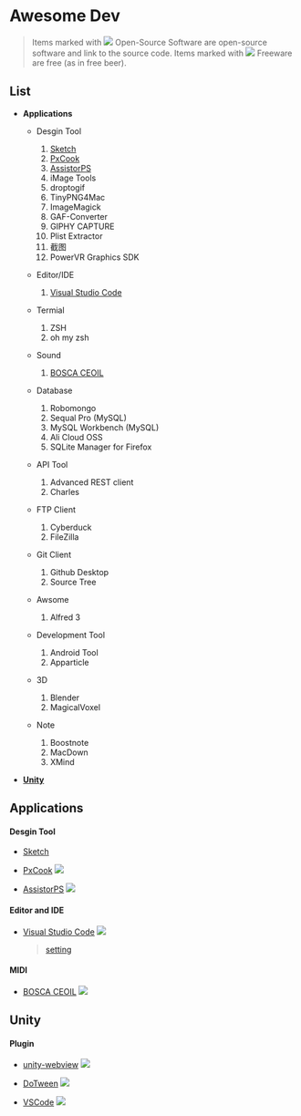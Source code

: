 # Awesome Dev

> Items marked with ![](https://camo.githubusercontent.com/123c212a73b8dd36e355c193788ea3d8baa36f73/68747470733a2f2f63646e2e7261776769742e636f6d2f6943484149542f617765736f6d652d6f73782f6d61737465722f6d656469612f6f73732e737667) Open-Source Software are open-source software and link to the source code. Items marked with ![](https://camo.githubusercontent.com/26818f2e2c99cbbac8a93f238a9760b68178cfe7/68747470733a2f2f63646e2e7261776769742e636f6d2f6943484149542f617765736f6d652d6f73782f6d61737465722f6d656469612f667265652e737667) Freeware are free (as in free beer).

## List

* **Applications**

	* Desgin Tool
		1. [Sketch](#sketch)
		2. [PxCook](#pxcook)
		3. [AssistorPS](#assistorps)
		4. iMage Tools
		5. droptogif
		6. TinyPNG4Mac
		7. ImageMagick
		8. GAF-Converter
		9. GIPHY CAPTURE
		10. Plist Extractor
		11. 截图
		12. PowerVR Graphics SDK
		
	* Editor/IDE
		1. [Visual Studio Code](#vscode)
		
	* Termial
		1. ZSH
		2. oh my zsh

	* Sound
		1. [BOSCA CEOIL](#boscaceoil)
	
	* Database
		1. Robomongo
		2. Sequal Pro (MySQL)
		3. MySQL Workbench (MySQL)
		4. Ali Cloud OSS
		5. SQLite Manager for Firefox
		
	* API Tool
		1. Advanced REST client
		2. Charles
		
	* FTP Client
		1. Cyberduck
		2. FileZilla
		
	* Git Client
		1. Github Desktop
		2. Source Tree
		
	* Awsome
		1. Alfred 3
		
	* Development Tool
		1. Android Tool
		2. Apparticle
		
	* 3D 
		1. Blender
		2. MagicalVoxel
		
	* Note
		1. Boostnote
		2. MacDown
		3. XMind
		
		

* [**Unity**](#unity)

## Applications

#### Desgin Tool

* [<span id="sketch">Sketch</span>](https://www.sketchapp.com/)

* [<span id="pxcook">PxCook</span>](http://www.fancynode.com.cn/pxcook) ![](https://camo.githubusercontent.com/26818f2e2c99cbbac8a93f238a9760b68178cfe7/68747470733a2f2f63646e2e7261776769742e636f6d2f6943484149542f617765736f6d652d6f73782f6d61737465722f6d656469612f667265652e737667)

* [<span id="assistorps">AssistorPS</span>](http://witstudio.net/) ![](https://camo.githubusercontent.com/26818f2e2c99cbbac8a93f238a9760b68178cfe7/68747470733a2f2f63646e2e7261776769742e636f6d2f6943484149542f617765736f6d652d6f73782f6d61737465722f6d656469612f667265652e737667)

#### Editor and IDE

* [<span id="vscode">Visual Studio Code</span>](https://code.visualstudio.com/) ![](https://camo.githubusercontent.com/123c212a73b8dd36e355c193788ea3d8baa36f73/68747470733a2f2f63646e2e7261776769742e636f6d2f6943484149542f617765736f6d652d6f73782f6d61737465722f6d656469612f6f73732e737667)

	> [setting](https://gist.github.com/DanieWng/104111d14583a27f14f3ed1ff67e3556)
	
#### MIDI

* [<span id="boscaceoil">BOSCA CEOIL</span>](http://boscaceoil.net/) ![](https://camo.githubusercontent.com/26818f2e2c99cbbac8a93f238a9760b68178cfe7/68747470733a2f2f63646e2e7261776769742e636f6d2f6943484149542f617765736f6d652d6f73782f6d61737465722f6d656469612f667265652e737667)
	
## Unity

#### Plugin

* [unity-webview](https://github.com/gree/unity-webview) ![](https://camo.githubusercontent.com/123c212a73b8dd36e355c193788ea3d8baa36f73/68747470733a2f2f63646e2e7261776769742e636f6d2f6943484149542f617765736f6d652d6f73782f6d61737465722f6d656469612f6f73732e737667)

* [DoTween](http://dotween.demigiant.com/) ![](https://camo.githubusercontent.com/123c212a73b8dd36e355c193788ea3d8baa36f73/68747470733a2f2f63646e2e7261776769742e636f6d2f6943484149542f617765736f6d652d6f73782f6d61737465722f6d656469612f6f73732e737667)

* [VSCode](https://www.assetstore.unity3d.com/cn/#!/content/45320) ![](https://camo.githubusercontent.com/123c212a73b8dd36e355c193788ea3d8baa36f73/68747470733a2f2f63646e2e7261776769742e636f6d2f6943484149542f617765736f6d652d6f73782f6d61737465722f6d656469612f6f73732e737667)



